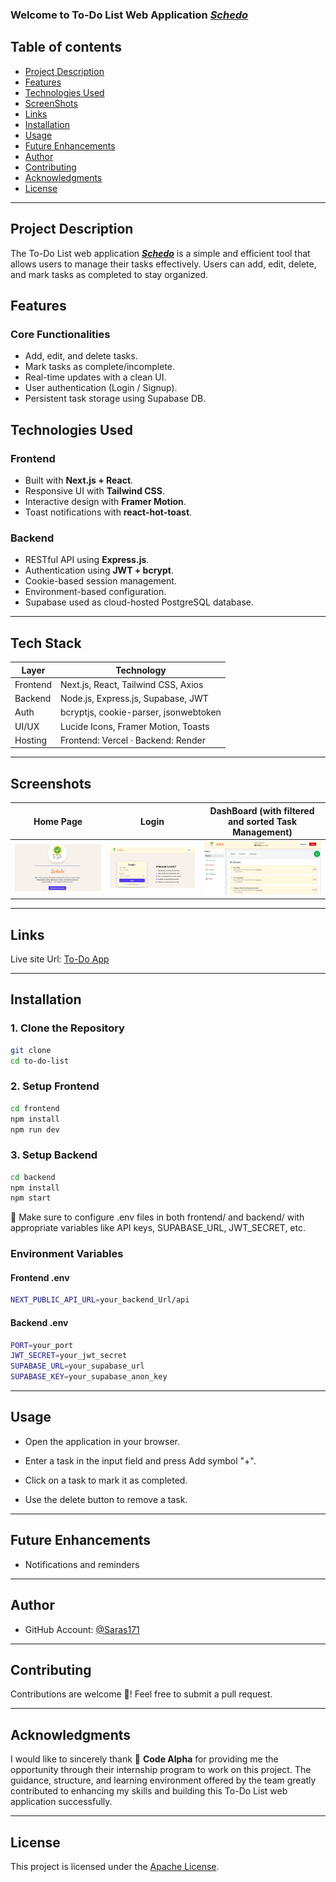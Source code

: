 ### Welcome to To-Do List Web Application ***[Schedo](https://to-do-list-frontend-plum.vercel.app/)***

## Table of contents

- [Project Description](#project-description)
- [Features](#features)
- [Technologies Used](#technologies-used)
- [ScreenShots](#screenshots)
- [Links](#links)
- [Installation](#installation)
- [Usage](#usage)
- [Future Enhancements](#future-enhancements)
- [Author](#author)
- [Contributing](#contributing)
- [Acknowledgments](#acknowledgments)
- [License](#license)
----

## Project Description

The To-Do List web application ***[Schedo](https://to-do-list-frontend-plum.vercel.app/)*** is a simple and efficient tool that allows users to manage their tasks effectively. Users can add, edit, delete, and mark tasks as completed to stay organized.

## Features

###  Core Functionalities
- Add, edit, and delete tasks.
- Mark tasks as complete/incomplete.
- Real-time updates with a clean UI.
- User authentication (Login / Signup).
- Persistent task storage using Supabase DB.

## Technologies Used

###  Frontend
- Built with **Next.js + React**.
- Responsive UI with **Tailwind CSS**.
- Interactive design with **Framer Motion**.
- Toast notifications with **react-hot-toast**.

###  Backend
- RESTful API using **Express.js**.
- Authentication using **JWT + bcrypt**.
- Cookie-based session management.
- Environment-based configuration.
- Supabase used as cloud-hosted PostgreSQL database.
---
##  Tech Stack

| Layer      | Technology                             |
|------------|-----------------------------------------|
| Frontend   | Next.js, React, Tailwind CSS, Axios     |
| Backend    | Node.js, Express.js, Supabase, JWT      |
| Auth       | bcryptjs, cookie-parser, jsonwebtoken   |
| UI/UX      | Lucide Icons, Framer Motion, Toasts     |
| Hosting    | Frontend: Vercel · Backend: Render      |

---

##  Screenshots

| Home Page | Login | DashBoard (with filtered and sorted Task Management) |
|------------|-------------------|-------------------|
| ![Home page](./screenshots/home_page.jpg) | ![Login Page](./screenshots/login_page.jpg) | ![Dashboard](./screenshots/All_tasks.jpg) |

---

## Links
Live site Url: [To-Do App](https://to-do-list-frontend-plum.vercel.app/)

---

##  Installation

### 1. Clone the Repository

```bash
git clone
cd to-do-list
```
### 2. Setup Frontend
```bash
cd frontend
npm install
npm run dev
```
### 3. Setup Backend
```bash
cd backend
npm install
npm start
```

🔐 Make sure to configure .env files in both frontend/ and backend/ with appropriate variables like API keys, SUPABASE_URL, JWT_SECRET, etc.

 ### Environment Variables
#### Frontend .env
 ```bash
 NEXT_PUBLIC_API_URL=your_backend_Url/api
```
#### Backend .env
```bash
PORT=your_port
JWT_SECRET=your_jwt_secret
SUPABASE_URL=your_supabase_url
SUPABASE_KEY=your_supabase_anon_key
```
---
## Usage

- Open the application in your browser.

- Enter a task in the input field and press Add symbol "+".

- Click on a task to mark it as completed.

- Use the delete button to remove a task.
---
## Future Enhancements

- Notifications and reminders
---
## Author
- GitHub Account: [@Saras171](https://github.com/saras171)
---
## Contributing

Contributions are welcome 🤝! Feel free to submit a pull request.

---

## Acknowledgments

I would like to sincerely thank 🙏 **Code Alpha** for providing me the opportunity through their internship program to work on this project. The guidance, structure, and learning environment offered by the team greatly contributed to enhancing my skills and building this To-Do List web application successfully.

---

## License 

This project is licensed under the [Apache License](/LICENSE).

